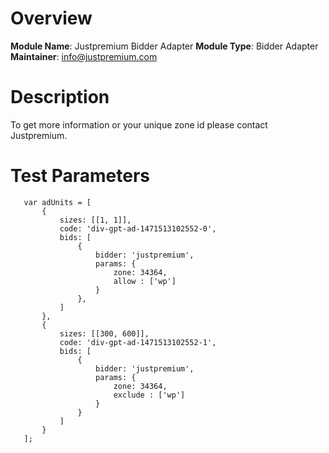 # Overview

**Module Name**: Justpremium Bidder Adapter
**Module Type**: Bidder Adapter
**Maintainer**: info@justpremium.com

# Description

To get more information or your unique zone id please contact Justpremium.

# Test Parameters
```
   var adUnits = [
       {
           sizes: [[1, 1]],
           code: 'div-gpt-ad-1471513102552-0',
           bids: [
               {
                   bidder: 'justpremium',
                   params: {
                       zone: 34364,
                       allow : ['wp']
                   }
               },
           ]
       },
       {
           sizes: [[300, 600]],
           code: 'div-gpt-ad-1471513102552-1',
           bids: [
               {
                   bidder: 'justpremium',
                   params: {
                       zone: 34364,
                       exclude : ['wp']
                   }
               }
           ]
       }
   ];
```
